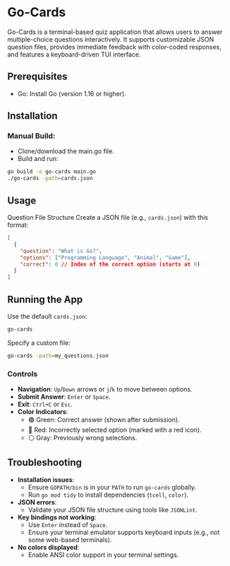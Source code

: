# Go-Cards

Go-Cards is a terminal-based quiz application that allows users to answer multiple-choice questions interactively. It supports customizable JSON question files, provides immediate feedback with color-coded responses, and features a keyboard-driven TUI interface.

## Prerequisites

- Go: Install Go (version 1.16 or higher).

## Installation

### Manual Build:

- Clone/download the main.go file.
- Build and run:

```bash
go build -o go-cards main.go
./go-cards -path=cards.json
```

## Usage

Question File Structure
Create a JSON file (e.g., `cards.json`) with this format:

```json
[
  {
    "question": "What is Go?",
    "options": ["Programming Language", "Animal", "Game"],
    "correct": 0 // Index of the correct option (starts at 0)
  }
]
```

## Running the App

Use the default `cards.json`:

```bash
go-cards
```

Specify a custom file:

```bash
go-cards -path=my_questions.json
```

### Controls

- __Navigation__:
  `Up`/`Down` arrows or `j`/`k` to move between options.
- __Submit Answer__:
  `Enter` or `Space`.
- __Exit__:
  `Ctrl+C` or `Esc`.
- __Color Indicators__:
  - 🟢 Green: Correct answer (shown after submission).
  - 🔴 Red: Incorrectly selected option (marked with a red icon).
  - ⚪ Gray: Previously wrong selections.

## Troubleshooting

- __Installation issues__:
  - Ensure `GOPATH/bin` is in your `PATH` to run `go-cards` globally.
  - Run `go mod tidy` to install dependencies (`tcell`, `color`).
- __JSON errors__:
  - Validate your JSON file structure using tools like `JSONLint`.
- __Key bindings not working__:
  - Use `Enter` instead of `Space`.
  - Ensure your terminal emulator supports keyboard inputs (e.g., not some web-based terminals).
- __No colors displayed__:
  - Enable ANSI color support in your terminal settings.
